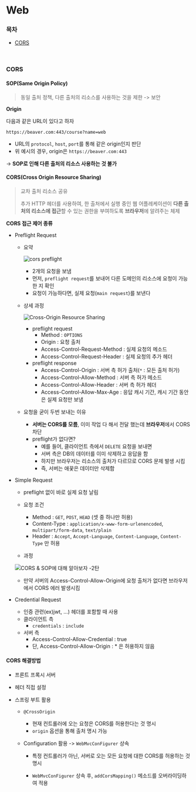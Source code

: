 # Web

### 목차

- [CORS](#CORS)

<br>



### CORS

#### SOP(Same Origin Policy)

> 동일 출처 정책,  다른 출처의 리소스를 사용하는 것을 제한 -> 보안

**Origin**

다음과 같은 URL이 있다고 하자

`https://beaver.com:443/course?name=web`

- URL의 `protocol`, `host`, `port`를 통해 같은 origin인지 판단
- 위 예시의 경우, origin은 `https://beaver.com:443` 

-> **SOP로 인해 다른 출처의 리소스 사용하는 것 불가**

#### CORS(Cross Origin Resource Sharing)

> 교차 출처 리소스 공유
>
> 추가 HTTP 헤더를 사용하여, 한 출처에서 실행 중인 웹 어플레케이션이 **다른 출처의 리소스에 접근**할 수 있는 권한을 부여하도록 **브라우저**에 알려주는 체제

**CORS 접근 제어 종류**

- Preflight Request

  - 요약

    ![cors preflight](https://evan-moon.github.io/static/c86699252752391939dc68f8f9a860bf/6af66/cors-preflight.png)

    - 2개의 요청을 보냄
    - 먼저, `preflight request`를 보내어 다른 도메인의 리소스에 요청이 가능한 지 확인 
    - 요청이 가능하다면, 실제 요청(`main request`)를 보낸다

  - 상세 과정

    ![Cross-Origin Resource Sharing](https://media.vlpt.us/images/fkqb90/post/1e7852d0-2202-4019-a347-e215a04a2e09/preflight_correct.png)

    - preflight request
      - Method : `OPTIONS`
      - Origin : 요청 출처
      - Access-Control-Request-Method : 실제 요청의 메소드
      - Access-Control-Request-Header : 실제 요청의 추가 헤더
    - preflight response
      - Access-Control-Origin : 서버 측 허가 출처(`*` : 모든 출처 허가)
      - Access-Control-Allow-Method : 서버 측 허가 메소드
      - Access-Control-Allow-Header : 서버 측 허가 헤더
      - Access-Control-Allow-Max-Age : 응답 캐시 기간, 캐시 기간 동안은 실제 요청만 보냄

  - 요청을 굳이 두번 보내는 이유
    - **서버는 CORS를 모름**, 이미 작업 다 해서 전달 했는데 **브라우저**에서 CORS 차단
    - preflight가 없다면? 
      - 예를 들어, 클라이언트 측에서 `DELETE` 요청을 보내면
      - 서버 측은 DB의 데이터를 이미 삭제하고 응답을 함
      - 하지만 브라우저는 리소스의 출처가 다르므로 CORS 문제 발생 시킴
      - 즉, 서버는 애꿎은 데이터만 삭제함

- Simple Request

  - preflight 없이 바로 실제 요청 날림

  - 요청 조건

    - Method : `GET`, `POST`, `HEAD` (셋 중 하나만 허용)
    - Content-Type : `application/x-www-form-urlenencoded`, `multipart/form-data`, `text/plain`
    - Header : `Accept`, `Accept-Language`, `Content-Language`, `Content-Type` 만 허용

  -  과정

    ![CORS &amp; SOP에 대해 알아보자 -2탄](https://media.vlpt.us/images/sj950902/post/5749e233-2da6-4b79-82b8-8b244a72d7de/cors_simplerequest.png)

    - 만약 서버의 Access-Control-Allow-Origin에 요청 출처가 없다면 브라우저에서 CORS 에러 발생시킴

- Credential Request

  - 인증 관련(ex)jwt, ...) 헤더를 포함할 때 사용
  - 클라이언트 측
    - `credentials` : `include`
  - 서버 측
    - Access-Control-Allow-Credential : true
    - 단, Access-Control-Allow-Origin : * 은 허용하지 않음

#### CORS 해결방법

- 프론트 프록시 서버

- 헤더 직접 설정

- 스프링 부트 활용

  - `@CrossOrigin` 

    - 현재 컨트롤러에 오는 요청은 CORS를 허용한다는 것 명시
    -  `origin` 옵션을 통해 출처 명시 가능

  - Configuration 활용 -> `WebMvcConFigurer` 상속

    - 특정 컨트롤러가 아닌, 서버로 오는 모든 요청에 대한 CORS를 허용하는 것 명시

    -  `WebMvcConFigurer` 상속 후, `addCorsMapping()` 메소드를 오버라이딩하여 적용

      